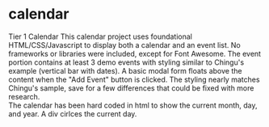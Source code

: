 # calendar
Tier 1 Calendar 
This calendar project uses foundational HTML/CSS/Javascript to display both a calendar and an event list. No frameworks or libraries were included, except for Font Awesome. 
The event portion contains at least 3 demo events with styling similar to Chingu's example (vertical bar with dates). 
A basic modal form floats above the content when the "Add Event" button is clicked. 
The styling nearly matches Chingu's sample, save for a few differences that could be fixed with more research.  
The calendar has been hard coded in html to show the current month, day, and year. A div cirlces the current day. 
